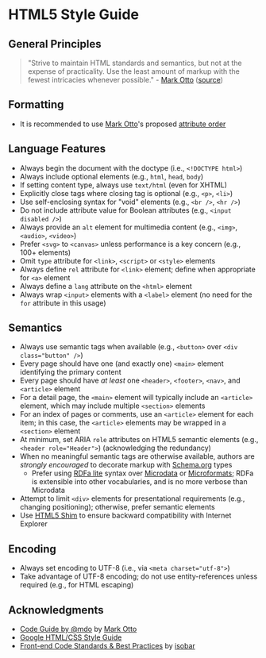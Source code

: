 # HTML5 Style Guide

## General Principles
> "Strive to maintain HTML standards and semantics, but not at the expense of practicality. Use the least amount of markup with the fewest intricacies whenever possible." - [Mark Otto](http://markdotto.com/about/) ([source](http://mdo.github.io/code-guide/#html-practicality))

## Formatting
- It is recommended to use [Mark Otto](http://markdotto.com/about/)'s proposed [attribute order](http://mdo.github.io/code-guide/#html-attribute-order)

## Language Features
- Always begin the document with the doctype (i.e., `<!DOCTYPE html>`)
- Always include optional elements (e.g., `html`, `head`, `body`)
- If setting content type, always use `text/html` (even for XHTML)
- Explicitly close tags where closing tag is optional (e.g., `<p>`, `<li>`)
- Use self-enclosing syntax for "void" elements (e.g., `<br />`, `<hr />`)
- Do not include attribute value for Boolean attributes (e.g., `<input disabled />`)
- Always provide an `alt` element for multimedia content (e.g., `<img>`, `<audio>`, `<video>`)
- Prefer `<svg>` to `<canvas>` unless performance is a key concern (e.g., 100+ elements)
- Omit `type` attribute for `<link>`, `<script>` or `<style>` elements
- Always define `rel` attribute for `<link>` element; define when appropriate for `<a>` element
- Always define a `lang` attribute on the `<html>` element
- Always wrap `<input>` elements with a `<label>` element (no need for the `for` attribute in this usage)

## Semantics
- Always use semantic tags when available (e.g., `<button>` over `<div class="button" />`)
- Every page should have one (and exactly one) `<main>` element identifying the primary content
- Every page should have *at least* one `<header>`, `<footer>`, `<nav>`, and `<article>` element
- For a detail page, the `<main>` element will typically include an `<article>` element, which may include multiple `<section>` elements
- For an index of pages or comments, use an `<article>` element for each item; in this case, the `<article>` elements may be wrapped in a `<section>` element
- At minimum, set ARIA `role` attributes on HTML5 semantic elements (e.g., `<header role="Header">`) (acknowledging the redundancy)
- When no meaningful semantic tags are otherwise available, authors are *strongly encouraged* to decorate markup with [Schema.org](http://schema.org) types
  - Prefer using [RDFa lite](http://rdfa.info/) syntax over [Microdata](http://www.w3.org/TR/microdata/) or [Microformats](http://microformats.org/); RDFa is extensible into other vocabularies, and is no more verbose than Microdata
- Attempt to limit `<div>` elements for presentational requirements (e.g., changing positioning); otherwise, prefer semantic elements
- Use [HTML5 Shim](https://github.com/aFarkas/html5shiv) to ensure backward compatibility with Internet Explorer

## Encoding
- Always set encoding to UTF-8 (i.e., via `<meta charset="utf-8">`)
- Take advantage of UTF-8 encoding; do not use entity-references unless required (e.g., for HTML escaping)

## Acknowledgments
- [Code Guide by @mdo](http://mdo.github.io/code-guide/) by [Mark Otto](http://markdotto.com/about/)
- [Google HTML/CSS Style Guide](http://google-styleguide.googlecode.com/svn/trunk/htmlcssguide.xml)
- [Front-end Code Standards & Best Practices](http://isobar-idev.github.io/code-standards/) by [isobar](http://www.isobar.com/)
